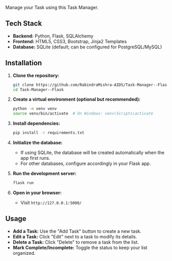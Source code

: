 Manage your Task using this Task Manager.

## Tech Stack

- **Backend:** Python, Flask, SQLAlchemy
- **Frontend:** HTML5, CSS3, Bootstrap, Jinja2 Templates
- **Database:** SQLite (default; can be configured for PostgreSQL/MySQL)

## Installation

1. **Clone the repository:**
    ```bash
    git clone https://github.com/RabindraMishra-AIDS/Task-Manager--Flask.git
    cd Task-Manager--Flask
    ```

2. **Create a virtual environment (optional but recommended):**
    ```bash
    python -m venv venv
    source venv/bin/activate  # On Windows: venv\Scripts\activate
    ```

3. **Install dependencies:**
    ```bash
    pip install -r requirements.txt
    ```

4. **Initialize the database:**
    - If using SQLite, the database will be created automatically when the app first runs.
    - For other databases, configure accordingly in your Flask app.

5. **Run the development server:**
    ```bash
    flask run
    ```

6. **Open in your browser:**
    - Visit `http://127.0.0.1:5000/`

## Usage

- **Add a Task:** Use the "Add Task" button to create a new task.
- **Edit a Task:** Click "Edit" next to a task to modify its details.
- **Delete a Task:** Click "Delete" to remove a task from the list.
- **Mark Complete/Incomplete:** Toggle the status to keep your list organized.

